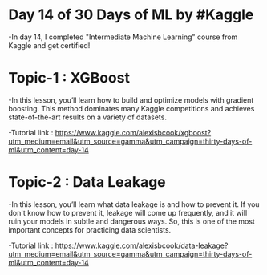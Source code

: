 # Day 14 of 30 Days of ML by #Kaggle

-In day 14, I completed "Intermediate Machine Learning" course from Kaggle and get certified!

# Topic-1 : XGBoost

-In this lesson, you’ll learn how to build and optimize models with gradient boosting. This method dominates many Kaggle competitions and achieves state-of-the-art results on a variety of datasets.

-Tutorial link : https://www.kaggle.com/alexisbcook/xgboost?utm_medium=email&utm_source=gamma&utm_campaign=thirty-days-of-ml&utm_content=day-14

# Topic-2 : Data Leakage

-In this lesson, you’ll learn what data leakage is and how to prevent it. If you don't know how to prevent it, leakage will come up frequently, and it will ruin your models in subtle and dangerous ways. So, this is one of the most important concepts for practicing data scientists. 

-Tutorial link : https://www.kaggle.com/alexisbcook/data-leakage?utm_medium=email&utm_source=gamma&utm_campaign=thirty-days-of-ml&utm_content=day-14
